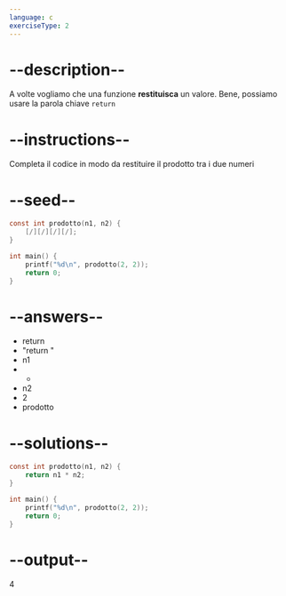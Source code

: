 ```yaml
---
language: c
exerciseType: 2
---
```


# --description--

A volte vogliamo che una funzione __restituisca__ un valore.
Bene, possiamo usare la parola chiave `return`

# --instructions--

Completa il codice in modo da restituire il prodotto tra i due numeri

# --seed--

```c
const int prodotto(n1, n2) {
    [/][/][/][/];
}

int main() {
    printf("%d\n", prodotto(2, 2));
    return 0;
}
```

# --answers--

- return 
- "return "
- n1
-  * 
- n2
- 2
- prodotto

# --solutions--

```c
const int prodotto(n1, n2) {
    return n1 * n2;
}

int main() {
    printf("%d\n", prodotto(2, 2));
    return 0;
}
```

# --output--

4
